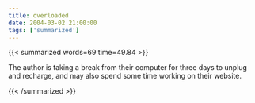 ```yaml
---
title: overloaded
date: 2004-03-02 21:00:00
tags: ['summarized']
---
```


{{< summarized words=69 time=49.84 >}}

The author is taking a break from their computer for three days to unplug and recharge, and may also spend some time working on their website.

{{< /summarized >}}